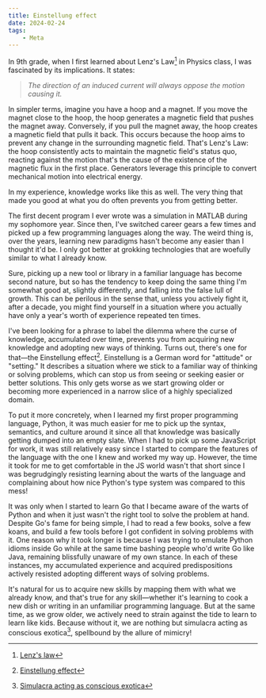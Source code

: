 ```yaml
---
title: Einstellung effect
date: 2024-02-24
tags:
    - Meta
---
```


In 9th grade, when I first learned about Lenz's Law[^1] in Physics class, I was fascinated
by its implications. It states:

> _The direction of an induced current will always oppose the motion causing it._

In simpler terms, imagine you have a hoop and a magnet. If you move the magnet close to the
hoop, the hoop generates a magnetic field that pushes the magnet away. Conversely, if you
pull the magnet away, the hoop creates a magnetic field that pulls it back. This occurs
because the hoop aims to prevent any change in the surrounding magnetic field. That's Lenz's
Law: the hoop consistently acts to maintain the magnetic field's status quo, reacting
against the motion that's the cause of the existence of the magnetic flux in the first
place. Generators leverage this principle to convert mechanical motion into electrical
energy.

In my experience, knowledge works like this as well. The very thing that made you good at
what you do often prevents you from getting better.

The first decent program I ever wrote was a simulation in MATLAB during my sophomore year.
Since then, I've switched career gears a few times and picked up a few programming languages
along the way. The weird thing is, over the years, learning new paradigms hasn't become any
easier than I thought it'd be. I only got better at grokking technologies that are woefully
similar to what I already know.

Sure, picking up a new tool or library in a familiar language has become second nature, but
so has the tendency to keep doing the same thing I'm somewhat good at, slightly differently,
and falling into the false lull of growth. This can be perilous in the sense that, unless
you actively fight it, after a decade, you might find yourself in a situation where you
actually have only a year's worth of experience repeated ten times.

I've been looking for a phrase to label the dilemma where the curse of knowledge,
accumulated over time, prevents you from acquiring new knowledge and adopting new ways of
thinking. Turns out, there's one for that—the Einstellung effect[^2]. Einstellung is a
German word for "attitude" or "setting." It describes a situation where we stick to a
familiar way of thinking or solving problems, which can stop us from seeing or seeking
easier or better solutions. This only gets worse as we start growing older or becoming more
experienced in a narrow slice of a highly specialized domain.

To put it more concretely, when I learned my first proper programming language, Python, it
was much easier for me to pick up the syntax, semantics, and culture around it since all
that knowledge was basically getting dumped into an empty slate. When I had to pick up some
JavaScript for work, it was still relatively easy since I started to compare the features of
the language with the one I knew and worked my way up. However, the time it took for me to
get comfortable in the JS world wasn't that short since I was begrudgingly resisting
learning about the warts of the language and complaining about how nice Python's type system
was compared to this mess!

It was only when I started to learn Go that I became aware of the warts of Python and when
it just wasn't the right tool to solve the problem at hand. Despite Go's fame for being
simple, I had to read a few books, solve a few koans, and build a few tools before I got
confident in solving problems with it. One reason why it took longer is because I was trying
to emulate Python idioms inside Go while at the same time bashing people who'd write Go like
Java, remaining blissfully unaware of my own stance. In each of these instances, my
accumulated experience and acquired predispositions actively resisted adopting different
ways of solving problems.

It's natural for us to acquire new skills by mapping them with what we already know, and
that's true for any skill—whether it's learning to cook a new dish or writing in an
unfamiliar programming language. But at the same time, as we grow older, we actively need to
strain against the tide to learn to learn like kids. Because without it, we are nothing but
simulacra acting as conscious exotica[^3], spellbound by the allure of mimicry!

[^1]: [Lenz's law](https://www.youtube.com/watch?v=QwUq8xM_8bY)
[^2]: [Einstellung effect](https://en.wikipedia.org/wiki/Einstellung_effect)
[^3]: [Simulacra acting as conscious exotica](https://arxiv.org/abs/2402.12422)
